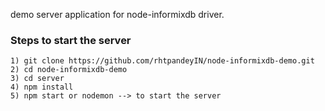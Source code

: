 demo server application for node-informixdb driver.

### Steps to start the server
```
1) git clone https://github.com/rhtpandeyIN/node-informixdb-demo.git
2) cd node-informixdb-demo
3) cd server
4) npm install
5) npm start or nodemon --> to start the server